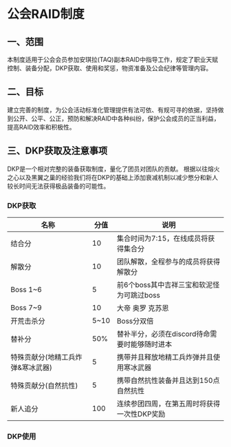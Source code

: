 # <BAA>公会RAID制度

## 一、范围
本制度适用于公会会员参加安琪拉(TAQ)副本RAID中指导工作，规定了职业天赋控制、装备分配，DKP获取、使用和奖惩，物资准备及公会纪律等管理内容。

## 二、目标
建立完善的制度，为公会活动标准化管理提供有法可依、有规可寻的依据，坚持做到公开、公平、公正，预防和解决RAID中各种纠纷，保护公会成员的正当利益，提高RAID效率和积极性。

## 三、DKP获取及注意事项
DKP是一个相对完整的装备获取制度，量化了团员对团队的贡献。 根据以往熔火之心以及黑翼之巢的经验我们将在DKP的基础上添加衰减机制以减少憋分和新人较长时间无法获得极品装备的可能性。

### DKP获取
|名称|分值|说明|
|---|---|---|
|结合分|10|集合时间为7:15，在线成员将获得集合分|
|解散分|10|团队解散，全程参与的成员将获得解散分|
|Boss 1~6|5|前6个boss其中吉祥三宝和软泥怪为可跳过boss|
|Boss 7~9|10|大帝 奥罗 克苏恩|
|开荒击杀分|5~10|Boss分双倍|
|替补分|50%|替补半分，必须在discord待命需要时能够随时进本|
|特殊贡献分(地精工兵炸弹&寒冰武器)|5|携带并且释放地精工兵炸弹并且使用寒冰武器|
|特殊贡献分(自然抗性)|5|携带自然抗性装备并且达到150点自然抗性|
|新人追分|100|连续参团四周，在第五周时将获得一次性DKP奖励|

### DKP使用
